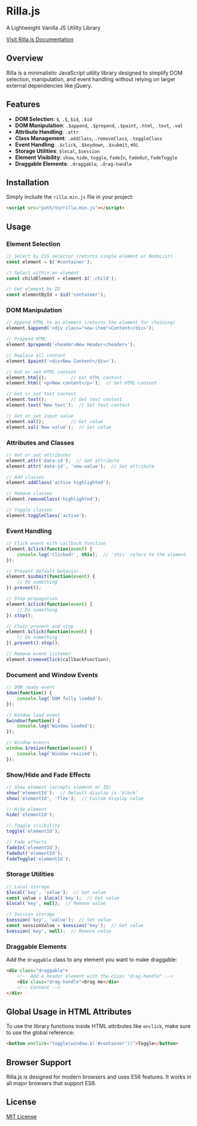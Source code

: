 # Rilla.js 

A Lightweight Vanilla JS Utility Library

[Visit Rilla.js Documentation](https://aldrinrenzcruz.github.io/rillajs/)

## Overview

Rilla is a minimalistic JavaScript utility library designed to simplify DOM selection, manipulation, and event handling without relying on larger external dependencies like jQuery.

## Features

- **DOM Selection**: `$`, `.$`, `$id`, `.$id`
- **DOM Manipulation**: `.$append`, `.$prepend`, `.$paint`, `.html`, `.text`, `.val`
- **Attribute Handling**: `.attr`
- **Class Management**: `.addClass`, `.removeClass`, `.toggleClass`
- **Event Handling**: `.$click`, `.$keydown`, `.$submit`, etc.
- **Storage Utilities**: `$local`, `$session`
- **Element Visibility**: `show`, `hide`, `toggle`, `fadeIn`, `fadeOut`, `fadeToggle`
- **Draggable Elements**: `.draggable`, `.drag-handle`

## Installation

Simply include the `rilla.min.js` file in your project:

```html
<script src="path/to/rilla.min.js"></script>
```

## Usage

### Element Selection

```javascript
// Select by CSS selector (returns single element or NodeList)
const element = $('#container');

// Select within an element
const childElement = element.$('.child');

// Get element by ID
const elementById = $id('container');
```

### DOM Manipulation

```javascript
// Append HTML to an element (returns the element for chaining)
element.$append('<div class="new-item">Content</div>');

// Prepend HTML
element.$prepend('<header>New Header</header>');

// Replace all content
element.$paint('<div>New Content</div>');

// Get or set HTML content
element.html();         // Get HTML content
element.html('<p>New content</p>');  // Set HTML content

// Get or set text content
element.text();         // Get text content
element.text('New text');  // Set text content

// Get or set input value
element.val();          // Get value
element.val('New value');  // Set value
```

### Attributes and Classes

```javascript
// Get or set attributes
element.attr('data-id');  // Get attribute
element.attr('data-id', 'new-value');  // Set attribute

// Add classes
element.addClass('active highlighted');

// Remove classes
element.removeClass('highlighted');

// Toggle classes
element.toggleClass('active');
```

### Event Handling

```javascript
// Click event with callback function
element.$click(function(event) {
    console.log('Clicked!', this);  // 'this' refers to the element
});

// Prevent default behavior
element.$submit(function(event) {
    // Do something
}).prevent();

// Stop propagation
element.$click(function(event) {
    // Do something
}).stop();

// Chain prevent and stop
element.$click(function(event) {
    // Do something
}).prevent().stop();

// Remove event listener
element.$removeClick(callbackFunction);
```

### Document and Window Events

```javascript
// DOM ready event
$dom(function() {
    console.log('DOM fully loaded');
});

// Window load event
$window(function() {
    console.log('Window loaded');
});

// Window events
window.$resize(function(event) {
    console.log('Window resized');
});
```

### Show/Hide and Fade Effects

```javascript
// Show element (accepts element or ID)
show('elementId');  // Default display is 'block'
show('elementId', 'flex');  // Custom display value

// Hide element
hide('elementId');

// Toggle visibility
toggle('elementId');

// Fade effects
fadeIn('elementId');
fadeOut('elementId');
fadeToggle('elementId');
```

### Storage Utilities

```javascript
// Local storage
$local('key', 'value');  // Set value
const value = $local('key');  // Get value
$local('key', null);  // Remove value

// Session storage
$session('key', 'value');  // Set value
const sessionValue = $session('key');  // Get value
$session('key', null);  // Remove value
```

### Draggable Elements

Add the `draggable` class to any element you want to make draggable:

```html
<div class="draggable">
    <!-- Add a header element with the class "drag-handle" -->
    <div class="drag-handle">Drag me</div>
    <!-- Content -->
</div>
```

## Global Usage in HTML Attributes

To use the library functions inside HTML attributes like `onclick`, make sure to use the global reference:

```html
<button onclick="toggle(window.$('#container'))">Toggle</button>
```

## Browser Support

Rilla.js is designed for modern browsers and uses ES6 features. It works in all major browsers that support ES6.

## License

[MIT License](LICENSE)